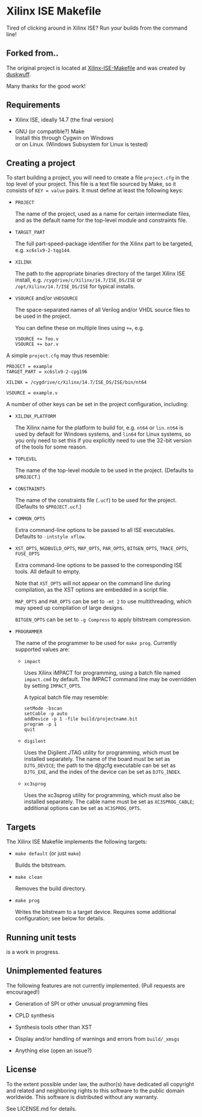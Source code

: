 # Xilinx ISE Makefile

Tired of clicking around in Xilinx ISE? Run your builds from the command line!

## Forked from..

The original project is located at [Xilinx-ISE-Makefile](https://github.com/duskwuff/Xilinx-ISE-Makefile) and was created by [duskwuff](github.com/duskwuff/).

Many thanks for the good work!

## Requirements

- Xilinx ISE, ideally 14.7 (the final version)

- GNU (or compatible?) Make \
  Install this through Cygwin on Windows \
  or on Linux. (Windows Subsystem for Linux is tested)

## Creating a project

To start building a project, you will need to create a file `project.cfg` in
the top level of your project. This file is a text file sourced by Make, so
it consists of `KEY = value` pairs. It must define at least the following keys:

- `PROJECT`

  The name of the project, used as a name for certain intermediate files, and
  as the default name for the top-level module and constraints file.

- `TARGET_PART`

  The full part-speed-package identifier for the Xilinx part to be targeted,
  e.g. `xc6slx9-2-tqg144`.

- `XILINX`

  The path to the appropriate binaries directory of the target Xilinx ISE
  install, e.g.
  `/cygdrive/c/Xilinx/14.7/ISE_DS/ISE`
  or
  `/opt/Xilinx/14.7/ISE_DS/ISE`
  for typical installs.

- `VSOURCE` and/or `VHDSOURCE`

  The space-separated names of all Verilog and/or VHDL source files to be
  used in the project.

  You can define these on multiple lines using `+=`, e.g.

      VSOURCE += foo.v
      VSOURCE += bar.v

A simple `project.cfg` may thus resemble:

    PROJECT = example
    TARGET_PART = xc6slx9-2-cpg196

    XILINX = /cygdrive/c/Xilinx/14.7/ISE_DS/ISE/bin/nt64

    VSOURCE = example.v

A number of other keys can be set in the project configuration, including:

- `XILINX_PLATFORM`

  The Xilinx name for the platform to build for, e.g. `nt64` or `lin`.
  `nt64` is used by default for Windows systems, and `lin64` for Linux
  systems, so you only need to set this if you explicitly need to use the
  32-bit version of the tools for some reason.

- `TOPLEVEL`

  The name of the top-level module to be used in the project.
  (Defaults to `$PROJECT`.)

- `CONSTRAINTS`

  The name of the constraints file (`.ucf`) to be used for the project.
  (Defaults to `$PROJECT.ucf`.)

- `COMMON_OPTS`

  Extra command-line options to be passed to all ISE executables. Defaults to
  `-intstyle xflow`.

- `XST_OPTS`, `NGDBUILD_OPTS`, `MAP_OPTS`, `PAR_OPTS`, `BITGEN_OPTS`,
  `TRACE_OPTS`, `FUSE_OPTS`

  Extra command-line options to be passed to the corresponding ISE tools. All
  default to empty.

  Note that `XST_OPTS` will not appear on the command line during
  compilation, as the XST options are embedded in a script file.

  `MAP_OPTS` and `PAR_OPTS` can be set to `-mt 2` to use multithreading,
  which may speed up compilation of large designs.

  `BITGEN_OPTS` can be set to `-g Compress` to apply bitstream compression.

- `PROGRAMMER`

  The name of the programmer to be used for `make prog`. Currently supported
  values are:

  - `impact`

    Uses Xilinx iMPACT for programming, using a batch file named
    `impact.cmd` by default. The iMPACT command line may be overridden by
    setting `IMPACT_OPTS`.

    A typical batch file may resemble:

        setMode -bscan
        setCable -p auto
        addDevice -p 1 -file build/projectname.bit
        program -p 1
        quit

  - `digilent`

    Uses the Digilent JTAG utility for programming, which must be installed
    separately. The name of the board must be set as `DJTG_DEVICE`; the
    path to the djtgcfg executable can be set as `DJTG_EXE`, and the index
    of the device can be set as `DJTG_INDEX`.

  - `xc3sprog`

    Uses the xc3sprog utility for programming, which must also be installed
    separately. The cable name must be set as `XC3SPROG_CABLE`; additional
    options can be set as `XC3SPROG_OPTS`.

## Targets

The Xilinx ISE Makefile implements the following targets:

- `make default` (or just `make`)

  Builds the bitstream.

- `make clean`

  Removes the build directory.

- `make prog`

  Writes the bitstream to a target device. Requires some additional
  configuration; see below for details.

## Running unit tests

is a work in progress.

## Unimplemented features

The following features are not currently implemented. (Pull requests are
encouraged!)

- Generation of SPI or other unusual programming files

- CPLD synthesis

- Synthesis tools other than XST

- Display and/or handling of warnings and errors from `build/_xmsgs`

- Anything else (open an issue?)

## License

To the extent possible under law, the author(s) have dedicated all copyright
and related and neighboring rights to this software to the public domain
worldwide. This software is distributed without any warranty.

See LICENSE.md for details.
